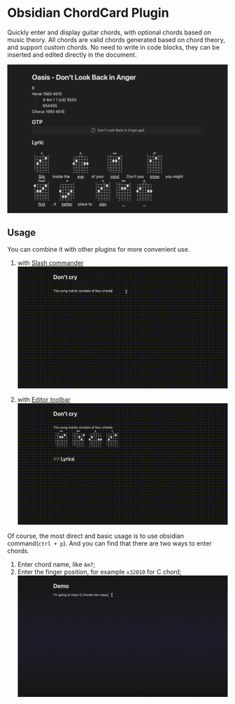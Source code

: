 # Obsidian ChordCard Plugin

Quickly enter and display guitar chords, with optional chords based on music theory. All chords are valid chords generated based on chord theory, and support custom chords.
No need to write in code blocks, they can be inserted and edited directly in the document.

![pic](./assets/pic_1.png)

## Usage
You can combine it with other plugins for more convenient use.

1. with [Slash commander](https://github.com/alephpiece/obsidian-slash-commander)
![video](./assets/video_1.gif)

2. with [Editor toolbar](https://github.com/PKM-er/obsidian-editing-toolbar)
![video](./assets/video_2.gif)

Of course, the most direct and basic usage is to use obsidian command(`ctrl + p`). And you can find that there are two ways to enter chords.
1. Enter chord name, like `Am7`;
2. Enter the finger position, for example `x32010` for C chord;
![video](./assets/video_3.gif)

